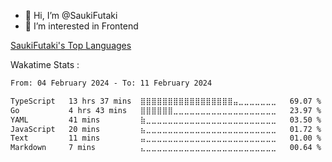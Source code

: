 - 👋 Hi, I’m @SaukiFutaki
- 👀 I’m interested in Frontend

<!---
SaukiFutaki/SaukiFutaki is a ✨ special ✨ repository because its README.md (this file) appears on your GitHub profile.
You can click the Preview link to take a look at your changes.
--->

[SaukiFutaki's Top Languages](https://github-readme-stats.vercel.app/api/top-langs/username=SaukiFutaki&theme=react&show_icons=true&hide_border=true&layout=compact)
<!--!![SaukiFutaki's Stats](https://github-readme-stats.vercel.app/api?username=SaukiFutaki&theme=react&show_icons=true&hide_border=true&count_private=true)-->

Wakatime Stats :
<!--START_SECTION:waka-->

```txt
From: 04 February 2024 - To: 11 February 2024

TypeScript   13 hrs 37 mins  ⣿⣿⣿⣿⣿⣿⣿⣿⣿⣿⣿⣿⣿⣿⣿⣿⣿⣤⣀⣀⣀⣀⣀⣀⣀   69.07 %
Go           4 hrs 43 mins   ⣿⣿⣿⣿⣿⣿⣀⣀⣀⣀⣀⣀⣀⣀⣀⣀⣀⣀⣀⣀⣀⣀⣀⣀⣀   23.97 %
YAML         41 mins         ⣷⣀⣀⣀⣀⣀⣀⣀⣀⣀⣀⣀⣀⣀⣀⣀⣀⣀⣀⣀⣀⣀⣀⣀⣀   03.50 %
JavaScript   20 mins         ⣦⣀⣀⣀⣀⣀⣀⣀⣀⣀⣀⣀⣀⣀⣀⣀⣀⣀⣀⣀⣀⣀⣀⣀⣀   01.72 %
Text         11 mins         ⣤⣀⣀⣀⣀⣀⣀⣀⣀⣀⣀⣀⣀⣀⣀⣀⣀⣀⣀⣀⣀⣀⣀⣀⣀   01.00 %
Markdown     7 mins          ⣄⣀⣀⣀⣀⣀⣀⣀⣀⣀⣀⣀⣀⣀⣀⣀⣀⣀⣀⣀⣀⣀⣀⣀⣀   00.64 %
```

<!--END_SECTION:waka-->
